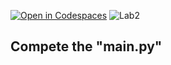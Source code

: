 [![Open in Codespaces](https://classroom.github.com/assets/launch-codespace-2972f46106e565e64193e422d61a12cf1da4916b45550586e14ef0a7c637dd04.svg)](https://classroom.github.com/open-in-codespaces?assignment_repo_id=15360943)
![Lab2](https://nimbus-screenshots.s3.amazonaws.com/s/09e4393e9e9447a32157669e9fbd7037.png)

## Compete the "main.py"
